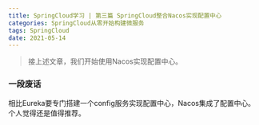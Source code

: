 ```yaml
---
title: SpringCloud学习 | 第三篇 SpringCloud整合Nacos实现配置中心
categories: SpringCloud从零开始构建微服务
tags: SpringCloud
date: 2021-05-14
---
```


> 接上述文章，我们开始使用Nacos实现配置中心。

### 一段废话

相比Eureka要专门搭建一个config服务实现配置中心，Nacos集成了配置中心。个人觉得还是值得推荐。



